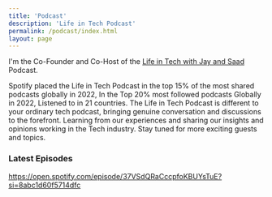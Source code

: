 ```yaml
---
title: 'Podcast'
description: 'Life in Tech Podcast'
permalink: /podcast/index.html
layout: page
---
```


I'm the Co-Founder and Co-Host of the [Life in Tech with Jay and Saad](https://open.spotify.com/show/5CpnRJqTwRTTa6VDgpgcgk) Podcast.

Spotify placed the Life in Tech Podcast in the top 15% of the most shared podcasts globally in 2022, In the Top 20% most followed podcasts Globally in 2022, Listened to in 21 countries. The Life in Tech Podcast is different to your ordinary tech podcast, bringing genuine conversation and discussions to the forefront. Learning from our experiences and sharing our insights and opinions working in the Tech industry. Stay tuned for more exciting guests and topics.

### Latest Episodes

https://open.spotify.com/episode/37VSdQRaCccpfoKBUYsTuE?si=8abc1d60f5714dfc
